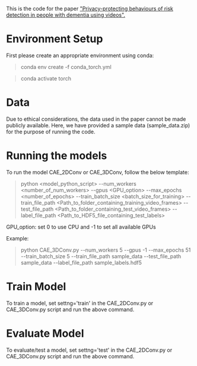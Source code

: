 This is the code for the paper ["Privacy-protecting behaviours of risk detection in people with dementia using videos".](https://biomedical-engineering-online.biomedcentral.com/articles/10.1186/s12938-023-01065-3)

# Environment Setup
First please create an appropriate environment using conda: 

> conda env create -f conda_torch.yml

> conda activate torch

# Data
Due to ethical considerations, the data used in the paper cannot be made publicly available. Here, we have provided a sample data (sample_data.zip) for the purpose of running the code.

# Running the models
To run the model CAE_2DConv or CAE_3DConv, follow the below template:

> python <model_python_script> --num_workers <number_of_num_workers> --gpus <GPU_option> --max_epochs <number_of_epochs> --train_batch_size <batch_size_for_training> --train_file_path <Path_to_folder_containing_training_video_frames> --test_file_path <Path_to_folder_containing_test_video_frames> --label_file_path <Path_to_HDF5_file_containing_test_labels>

GPU_option: set 0 to use CPU and -1 to set all available GPUs

Example:

> python CAE_3DConv.py --num_workers 5 --gpus -1 --max_epochs 51 --train_batch_size 5 --train_file_path sample_data --test_file_path sample_data --label_file_path sample_labels.hdf5

# Train Model
To train a model, set settng='train' in the CAE_2DConv.py or CAE_3DConv.py script and run the above command.

# Evaluate Model
To evaluate/test a model, set settng='test' in the CAE_2DConv.py or CAE_3DConv.py script and run the above command.
